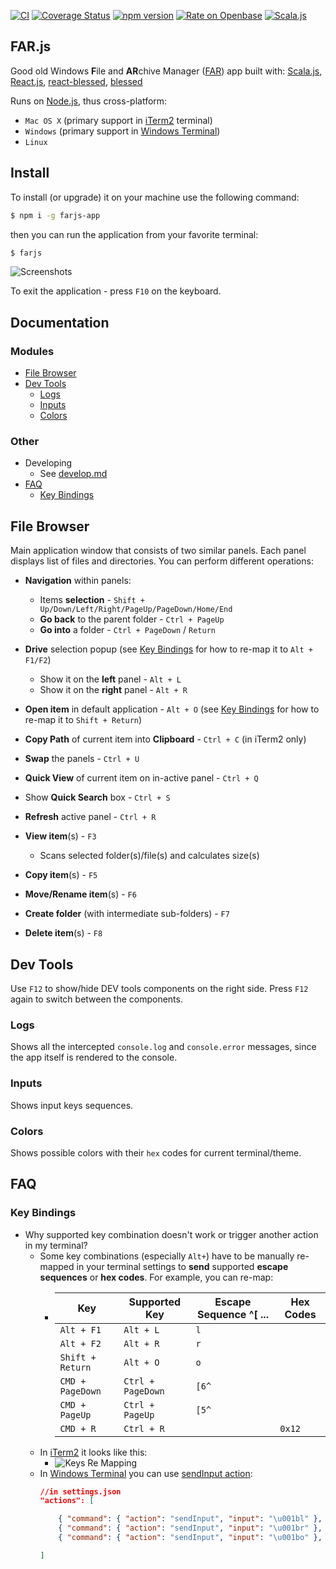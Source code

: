 
[![CI](https://github.com/scommons/far-js/actions/workflows/ci.yml/badge.svg?branch=master)](https://github.com/scommons/far-js/actions/workflows/ci.yml?query=workflow%3Aci+branch%3Amaster)
[![Coverage Status](https://coveralls.io/repos/github/scommons/far-js/badge.svg?branch=master)](https://coveralls.io/github/scommons/far-js?branch=master)
[![npm version](https://img.shields.io/npm/v/farjs-app)](https://www.npmjs.com/package/farjs-app)
[![Rate on Openbase](https://badges.openbase.com/js/rating/farjs-app.svg)](https://openbase.com/js/farjs-app?utm_source=embedded&utm_medium=badge&utm_campaign=rate-badge)
[![Scala.js](https://www.scala-js.org/assets/badges/scalajs-0.6.29.svg)](https://www.scala-js.org)

## FAR.js

Good old Windows **F**ile and **AR**chive Manager
([FAR](https://en.wikipedia.org/wiki/Far_Manager)) app built with:
  [Scala.js](https://www.scala-js.org/),
  [React.js](https://reactjs.org/),
  [react-blessed](https://github.com/Yomguithereal/react-blessed),
  [blessed](https://github.com/chjj/blessed)

Runs on [Node.js](https://nodejs.org/), thus cross-platform:
* `Mac OS X` (primary support in [iTerm2](https://iterm2.com/) terminal)
* `Windows` (primary support in [Windows Terminal](https://docs.microsoft.com/en-us/windows/terminal/))
* `Linux`

## Install

To install (or upgrade) it on your machine use the following command:

``` bash
$ npm i -g farjs-app
```

then you can run the application from your favorite terminal:

``` bash
$ farjs
```

![Screenshots](https://raw.githubusercontent.com/scommons/far-js/master/docs/images/screenshots.png)

To exit the application - press `F10` on the keyboard.

## Documentation

### Modules

- [File Browser](#file-browser)
- [Dev Tools](#dev-tools)
  - [Logs](#logs)
  - [Inputs](#inputs)
  - [Colors](#colors)

### Other

- Developing
  - See [develop.md](https://github.com/scommons/far-js/blob/master/develop.md)
- [FAQ](#faq)
  - [Key Bindings](#key-bindings)

## File Browser

Main application window that consists of two similar panels.
Each panel displays list of files and directories. You can perform
different operations:

* **Navigation** within panels:
  * Items **selection** - `Shift + Up/Down/Left/Right/PageUp/PageDown/Home/End`
  * **Go back** to the parent folder - `Ctrl + PageUp`
  * **Go into** a folder - `Ctrl + PageDown` / `Return`

* **Drive** selection popup
  (see [Key Bindings](#key-bindings) for how to re-map it to `Alt + F1/F2`)
  * Show it on the **left** panel - `Alt + L`
  * Show it on the **right** panel - `Alt + R`

* **Open item** in default application - `Alt + O`
  (see [Key Bindings](#key-bindings) for how to re-map it to `Shift + Return`)
* **Copy Path** of current item into **Clipboard** - `Ctrl + C`
  (in iTerm2 only)
* **Swap** the panels - `Ctrl + U`
* **Quick View** of current item on in-active panel - `Ctrl + Q`
* Show **Quick Search** box - `Ctrl + S`
* **Refresh** active panel - `Ctrl + R`
* **View item**(s) - `F3`
  * Scans selected folder(s)/file(s) and calculates size(s)
* **Copy item**(s) - `F5`
* **Move/Rename item**(s) - `F6`
* **Create folder** (with intermediate sub-folders) - `F7`
* **Delete item**(s) - `F8`

## Dev Tools

Use `F12` to show/hide DEV tools components on the right side.
Press `F12` again to switch between the components.

### Logs

Shows all the intercepted `console.log` and `console.error` messages,
since the app itself is rendered to the console.

### Inputs

Shows input keys sequences.

### Colors

Shows possible colors with their `hex` codes for current terminal/theme.

## FAQ

### Key Bindings

* Why supported key combination doesn't work or trigger another
action in my terminal?
  - Some key combinations (especially `Alt+`) have to be manually re-mapped
  in your terminal settings to **send** supported **escape sequences**
  or **hex codes**.
  For example, you can re-map:
    - | Key | Supported Key | Escape Sequence ^[ ... | Hex Codes |
      | --- | --- | --- | --- |
      | `Alt + F1` | `Alt + L` | `l` |
      | `Alt + F2` | `Alt + R` | `r` |
      | `Shift + Return` | `Alt + O` | `o` |
      | `CMD + PageDown` | `Ctrl + PageDown` | `[6^` |
      | `CMD + PageUp` | `Ctrl + PageUp` | `[5^` |
      | `CMD + R` | `Ctrl + R` | | `0x12` |
  - In [iTerm2](https://iterm2.com/) it looks like this:
    - ![Keys Re Mapping](https://raw.githubusercontent.com/scommons/far-js/master/docs/images/keys_re_mapping.png)
  - In [Windows Terminal](https://docs.microsoft.com/en-us/windows/terminal/)
  you can use [sendInput action](https://docs.microsoft.com/en-us/windows/terminal/customize-settings/actions#send-input):
    ```json
    //in settings.json
    "actions": [

        { "command": { "action": "sendInput", "input": "\u001bl" }, "keys": "alt+f1" },
        { "command": { "action": "sendInput", "input": "\u001br" }, "keys": "alt+f2" },
        { "command": { "action": "sendInput", "input": "\u001bo" }, "keys": "shift+enter" }

    ]
    ```
